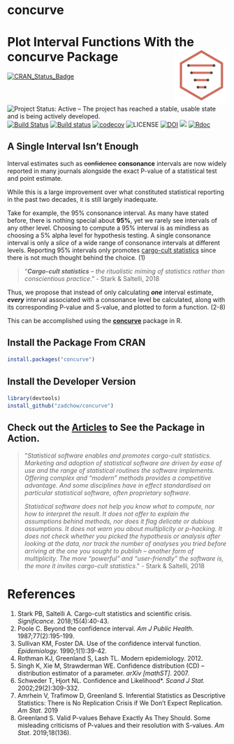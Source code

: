 concurve
================

# Plot Interval Functions With the concurve Package <img src="man/figures/logo.svg" align="right" width="120" />

[![CRAN\_Status\_Badge](http://www.r-pkg.org/badges/version/concurve)](https://cran.r-project.org/package=concurve)
![Project Status: Active – The project has reached a stable, usable
state and is being actively
developed.](http://www.repostatus.org/badges/latest/active.svg) [![Build
Status](https://travis-ci.org/Zadchow/concurve.svg?branch=master)](https://travis-ci.org/Zadchow/concurve)
[![Build
status](https://ci.appveyor.com/api/projects/status/v8sp9x96dap2om9s?svg=true)](https://ci.appveyor.com/project/Zadchow/concurve)
[![codecov](https://codecov.io/gh/Zadchow/concurve/branch/master/graph/badge.svg)](https://codecov.io/gh/Zadchow/concurve)
![LICENSE](https://img.shields.io/cran/l/concurve.svg?style=flat)
[![DOI](https://zenodo.org/badge/165464881.svg)](https://zenodo.org/badge/latestdoi/165464881)
[![](https://cranlogs.r-pkg.org/badges/grand-total/concurve)](https://cran.r-project.org/package=concurve)
[![Rdoc](http://www.rdocumentation.org/badges/version/concurve)](http://www.rdocumentation.org/packages/concurve)

## A Single Interval Isn’t Enough

Interval estimates such as ~~confidence~~ **consonance** intervals are
now widely reported in many journals alongside the exact P-value of a
statistical test and point estimate.

While this is a large improvement over what constituted statistical
reporting in the past two decades, it is still largely inadequate.

Take for example, the 95% consonance interval. As many have stated
before, there is nothing special about **95%**, yet we rarely see
intervals of any other level. Choosing to compute a 95% interval is as
mindless as choosing a 5% alpha level for hypothesis testing. A single
consonance interval is only a *slice* of a wide range of consonance
intervals at different levels. Reporting 95% intervals only promotes
[cargo-cult
statistics](https://rss.onlinelibrary.wiley.com/doi/10.1111/j.1740-9713.2018.01174.x)
since there is not much thought behind the choice. (1)

> “***Cargo-cult statistics*** – *the ritualistic miming of statistics
> rather than conscientious practice*.” - Stark & Saltelli, 2018

Thus, we propose that instead of only calculating ***one*** interval
estimate, ***every*** interval associated with a consonance level be
calculated, along with its corresponding P-value and S-value, and
plotted to form a function. (2-8)

This can be accomplished using the
[**concurve**](https://github.com/Zadchow/concurve)</span> package in R.

## Install the Package From CRAN

``` r
install.packages("concurve")
```

## Install the Developer Version

``` r
library(devtools)
install_github("zadchow/concurve")
```

## Check out the [Articles](https://data.lesslikely.com/concurve/articles/) to See the Package in Action.

> "*Statistical software enables and promotes cargo-cult statistics.
> Marketing and adoption of statistical software are driven by ease of
> use and the range of statistical routines the software implements.
> Offering complex and “modern” methods provides a competitive
> advantage. And some disciplines have in effect standardised on
> particular statistical software, often proprietary software*.
> 
> *Statistical software does not help you know what to compute, nor how
> to interpret the result. It does not offer to explain the assumptions
> behind methods, nor does it flag delicate or dubious assumptions. It
> does not warn you about multiplicity or p-hacking. It does not check
> whether you picked the hypothesis or analysis after looking at the
> data, nor track the number of analyses you tried before arriving at
> the one you sought to publish – another form of multiplicity. The more
> “powerful” and “user-friendly” the software is, the more it invites
> cargo-cult statistics*." - Stark & Saltelli, 2018

# References

1.  Stark PB, Saltelli A. Cargo-cult statistics and scientific crisis.
    *Significance.* 2018;15(4):40-43.
2.  Poole C. Beyond the confidence interval. *Am J Public Health.*
    1987;77(2):195-199.
3.  Sullivan KM, Foster DA. Use of the confidence interval function.
    *Epidemiology.* 1990;1(1):39-42.
4.  Rothman KJ, Greenland S, Lash TL. Modern epidemiology. 2012.
5.  Singh K, Xie M, Strawderman WE. Confidence distribution (CD) –
    distribution estimator of a parameter. *arXiv \[mathST\]*. 2007.
6.  Schweder T, Hjort NL. Confidence and Likelihood\*. *Scand J Stat.*
    2002;29(2):309-332.
7.  Amrhein V, Trafimow D, Greenland S. Inferential Statistics as
    Descriptive Statistics: There is No Replication Crisis if We Don’t
    Expect Replication. *Am Stat*. 2019
8.  Greenland S. Valid P-values Behave Exactly As They Should. Some
    misleading criticisms of P-values and their resolution with
    S-values. *Am Stat*. 2019;18(136).
